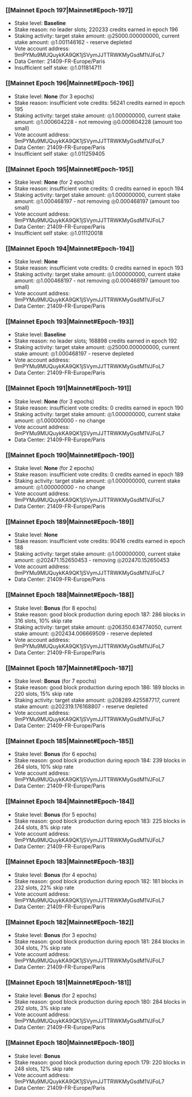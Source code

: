 ### [[Mainnet Epoch 197|Mainnet#Epoch-197]]
* Stake level: **Baseline**
* Stake reason: no leader slots; 220233 credits earned in epoch 196
* Staking activity: target stake amount: ◎25000.000000000, current stake amount: ◎1.001146162 - reserve depleted
* Vote account address: 9mPYMu9MUQuykKA9QK1jSVymJJTTRWKMyGsdM1VJFoL7
* Data Center: 21409-FR-Europe/Paris
* Insufficient self stake: ◎1.011814711
### [[Mainnet Epoch 196|Mainnet#Epoch-196]]
* Stake level: **None** (for 3 epochs)
* Stake reason: insufficient vote credits: 56241 credits earned in epoch 195
* Staking activity: target stake amount: ◎1.000000000, current stake amount: ◎1.000604228 - not removing ◎0.000604228 (amount too small)
* Vote account address: 9mPYMu9MUQuykKA9QK1jSVymJJTTRWKMyGsdM1VJFoL7
* Data Center: 21409-FR-Europe/Paris
* Insufficient self stake: ◎1.011259405
### [[Mainnet Epoch 195|Mainnet#Epoch-195]]
* Stake level: **None** (for 2 epochs)
* Stake reason: insufficient vote credits: 0 credits earned in epoch 194
* Staking activity: target stake amount: ◎1.000000000, current stake amount: ◎1.000468197 - not removing ◎0.000468197 (amount too small)
* Vote account address: 9mPYMu9MUQuykKA9QK1jSVymJJTTRWKMyGsdM1VJFoL7
* Data Center: 21409-FR-Europe/Paris
* Insufficient self stake: ◎1.011120018
### [[Mainnet Epoch 194|Mainnet#Epoch-194]]
* Stake level: **None**
* Stake reason: insufficient vote credits: 0 credits earned in epoch 193
* Staking activity: target stake amount: ◎1.000000000, current stake amount: ◎1.000468197 - not removing ◎0.000468197 (amount too small)
* Vote account address: 9mPYMu9MUQuykKA9QK1jSVymJJTTRWKMyGsdM1VJFoL7
* Data Center: 21409-FR-Europe/Paris
### [[Mainnet Epoch 193|Mainnet#Epoch-193]]
* Stake level: **Baseline**
* Stake reason: no leader slots; 168898 credits earned in epoch 192
* Staking activity: target stake amount: ◎25000.000000000, current stake amount: ◎1.000468197 - reserve depleted
* Vote account address: 9mPYMu9MUQuykKA9QK1jSVymJJTTRWKMyGsdM1VJFoL7
* Data Center: 21409-FR-Europe/Paris
### [[Mainnet Epoch 191|Mainnet#Epoch-191]]
* Stake level: **None** (for 3 epochs)
* Stake reason: insufficient vote credits: 0 credits earned in epoch 190
* Staking activity: target stake amount: ◎1.000000000, current stake amount: ◎1.000000000 - no change
* Vote account address: 9mPYMu9MUQuykKA9QK1jSVymJJTTRWKMyGsdM1VJFoL7
* Data Center: 21409-FR-Europe/Paris
### [[Mainnet Epoch 190|Mainnet#Epoch-190]]
* Stake level: **None** (for 2 epochs)
* Stake reason: insufficient vote credits: 0 credits earned in epoch 189
* Staking activity: target stake amount: ◎1.000000000, current stake amount: ◎1.000000000 - no change
* Vote account address: 9mPYMu9MUQuykKA9QK1jSVymJJTTRWKMyGsdM1VJFoL7
* Data Center: 21409-FR-Europe/Paris
### [[Mainnet Epoch 189|Mainnet#Epoch-189]]
* Stake level: **None**
* Stake reason: insufficient vote credits: 90416 credits earned in epoch 188
* Staking activity: target stake amount: ◎1.000000000, current stake amount: ◎202471.152650453 - removing ◎202470.152650453
* Vote account address: 9mPYMu9MUQuykKA9QK1jSVymJJTTRWKMyGsdM1VJFoL7
* Data Center: 21409-FR-Europe/Paris
### [[Mainnet Epoch 188|Mainnet#Epoch-188]]
* Stake level: **Bonus** (for 8 epochs)
* Stake reason: good block production during epoch 187: 286 blocks in 316 slots, 10% skip rate
* Staking activity: target stake amount: ◎206350.634774050, current stake amount: ◎202434.006669509 - reserve depleted
* Vote account address: 9mPYMu9MUQuykKA9QK1jSVymJJTTRWKMyGsdM1VJFoL7
* Data Center: 21409-FR-Europe/Paris
### [[Mainnet Epoch 187|Mainnet#Epoch-187]]
* Stake level: **Bonus** (for 7 epochs)
* Stake reason: good block production during epoch 186: 189 blocks in 220 slots, 15% skip rate
* Staking activity: target stake amount: ◎208289.425587717, current stake amount: ◎202319.176168807 - reserve depleted
* Vote account address: 9mPYMu9MUQuykKA9QK1jSVymJJTTRWKMyGsdM1VJFoL7
* Data Center: 21409-FR-Europe/Paris
### [[Mainnet Epoch 185|Mainnet#Epoch-185]]
* Stake level: **Bonus** (for 6 epochs)
* Stake reason: good block production during epoch 184: 239 blocks in 264 slots, 10% skip rate
* Vote account address: 9mPYMu9MUQuykKA9QK1jSVymJJTTRWKMyGsdM1VJFoL7
* Data Center: 21409-FR-Europe/Paris
### [[Mainnet Epoch 184|Mainnet#Epoch-184]]
* Stake level: **Bonus** (for 5 epochs)
* Stake reason: good block production during epoch 183: 225 blocks in 244 slots, 8% skip rate
* Vote account address: 9mPYMu9MUQuykKA9QK1jSVymJJTTRWKMyGsdM1VJFoL7
* Data Center: 21409-FR-Europe/Paris
### [[Mainnet Epoch 183|Mainnet#Epoch-183]]
* Stake level: **Bonus** (for 4 epochs)
* Stake reason: good block production during epoch 182: 181 blocks in 232 slots, 22% skip rate
* Vote account address: 9mPYMu9MUQuykKA9QK1jSVymJJTTRWKMyGsdM1VJFoL7
* Data Center: 21409-FR-Europe/Paris
### [[Mainnet Epoch 182|Mainnet#Epoch-182]]
* Stake level: **Bonus** (for 3 epochs)
* Stake reason: good block production during epoch 181: 284 blocks in 304 slots, 7% skip rate
* Vote account address: 9mPYMu9MUQuykKA9QK1jSVymJJTTRWKMyGsdM1VJFoL7
* Data Center: 21409-FR-Europe/Paris
### [[Mainnet Epoch 181|Mainnet#Epoch-181]]
* Stake level: **Bonus** (for 2 epochs)
* Stake reason: good block production during epoch 180: 284 blocks in 292 slots, 3% skip rate
* Vote account address: 9mPYMu9MUQuykKA9QK1jSVymJJTTRWKMyGsdM1VJFoL7
* Data Center: 21409-FR-Europe/Paris
### [[Mainnet Epoch 180|Mainnet#Epoch-180]]
* Stake level: **Bonus**
* Stake reason: good block production during epoch 179: 220 blocks in 248 slots, 12% skip rate
* Vote account address: 9mPYMu9MUQuykKA9QK1jSVymJJTTRWKMyGsdM1VJFoL7
* Data Center: 21409-FR-Europe/Paris